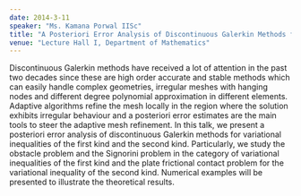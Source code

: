 ```yaml
---
date: 2014-3-11
speaker: "Ms. Kamana Porwal IISc"
title: "A Posteriori Error Analysis of Discontinuous Galerkin Methods for Elliptic Variational Inequalities"
venue: "Lecture Hall I, Department of Mathematics"
---
```

Discontinuous Galerkin methods have received a lot of attention
in the past two decades since these are high order accurate and stable
methods which can easily handle complex geometries, irregular meshes with
hanging nodes and different degree polynomial approximation in different
elements. Adaptive algorithms refine the mesh locally in the region where
the solution exhibits irregular behaviour and a posteriori error estimates
are the main tools to steer the adaptive mesh refinement. In this talk, we
present a posteriori error analysis of discontinuous Galerkin methods for
variational inequalities of the first kind and the second kind.
Particularly, we study the obstacle problem and the Signorini problem in
the category of variational inequalities of the first kind and the plate
frictional contact problem for the variational inequality of the second
kind. Numerical examples will be presented to illustrate the theoretical
results.
